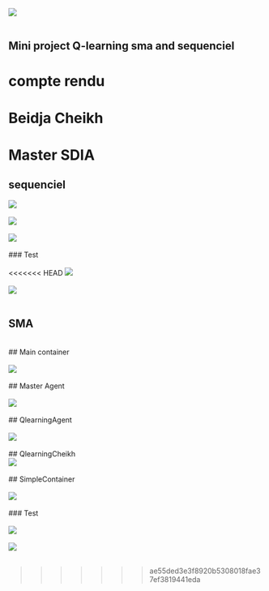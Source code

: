 
<img src="capture/img.png"><br><br>
<h2>Mini project Q-learning sma and sequenciel</h2>
<h1>compte rendu</h1>
<h1>Beidja Cheikh</h1>
<h1>Master SDIA</h1>
<h2>sequenciel</h2>
<img src="capture/img1.png"><br><br>
<img src="capture/img2.png"><br><br>
<img src="capture/img3.png"><br><br>
### Test <br><br>
<<<<<<< HEAD
<img src="capture/img5.png"><br><br>
<img src="capture/ad_gif.gif"><br><br>


<h2>SMA</h2><br>
## Main container <br><br>
<img src="capture/img4.png"><br><br>
## Master Agent <br><br>
<img src="capture/img6.png"><br><br>
## QlearningAgent <br><br>
<img src="capture/img7.png"><br><br>
## QlearningCheikh <br>
<img src="capture/img8.png"><br><br>
## SimpleContainer <br><br>
<img src="capture/img9.png"><br><br>
### Test <br><br>
<img src="capture/img10.png"><br><br>
<img src="capture/img11.png"><br><br>







>>>>>>> ae55ded3e3f8920b5308018fae37ef3819441eda





